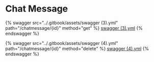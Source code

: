 # Chat Message

{% swagger src="../.gitbook/assets/swagger (3).yml" path="/chatmessage/{id}" method="get" %}
[swagger (3).yml](<../.gitbook/assets/swagger (3).yml>)
{% endswagger %}

{% swagger src="../.gitbook/assets/swagger (4).yml" path="/chatmessage/{id}" method="delete" %}
[swagger (4).yml](<../.gitbook/assets/swagger (4).yml>)
{% endswagger %}
